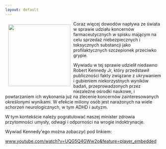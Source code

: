 ```yaml
---
layout: default
---
```


<p><img src="{{site.baseurl}}\articles\pictures\465.vaccinekennedy.jpg" align="left" style="margin: 10px 10px" width="200"><!--0-->
Coraz więcej dowodów napływa ze świata w sprawie udziału koncernów farmaceutycznych w spisku mającym na celu sprzedaż niebezpiecznych i toksycznych substancji jako profilaktycznych szczepionek przeciwko grypie.</p><p>Wywiadu w tej sprawie udzielił niedawno Robert Kennedy Jr, który przedstawił publiczności fakty związane z ukrywaniem i gubieniem niekorzystnych wyników badań, przeprowadzonych przez niezależne ośrodki naukowe, i powtarzaniem ich wykonania już na zlecenie koncernów zainteresowanych określonymi wynikami. W efekcie miliony osób jest narażonych na wiele schorzeń neurologicznych, w tym ADHD i autyzm.</p><p>W tym kontekście należy pogratulować naszej minister zdrowia przytomności umysły, odwagi i odporności na wrogie indoktrynacje.</p><p>Wywiad Kennedy'ego można zobaczyć pod linkiem:</p><p><a href="http://www.youtube.com/watch?v=UQG5Q4GWw2o&amp;feature=player_embedded" title="wywiad" target="">www.youtube.com/watch?v=UQG5Q4GWw2o&amp;feature=player_embedded</a></p>